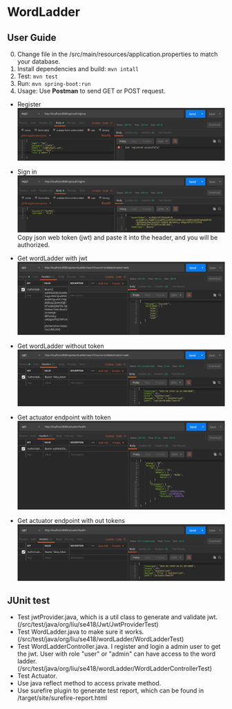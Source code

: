 # WordLadder

## User Guide

0. Change file in the /src/main/resources/application.properties to match your database.
1. Install dependencies and build: ```mvn intall```
2. Test: ```mvn test```
3. Run: ```mvn spring-boot:run```
4. Usage: Use **Postman** to send GET or POST request. 

* Register
![](./images_for_readme/signup.png)

* Sign in
![](./images_for_readme/signin.png)
Copy json web token (jwt) and paste it into the header, and you will be authorized. 

* Get wordLadder with jwt
![](./images_for_readme/getWithToken.png)

* Get wordLadder without token
![](./images_for_readme/getWithoutToken.png)

* Get actuator endpoint with token
![](./images_for_readme/getActuatorWithToken.png)

* Get actuator endpoint with out tokens
![](./images_for_readme/getActuatorWithoutToken.png)


## JUnit test
* Test jwtProvider.java, which is a util class to generate and validate jwt.(/src/test/java/org/liu/se418/Jwt/JwtProviderTest)
* Test WordLadder.java to make sure it works. (/src/test/java/org/liu/se418/wordLadder/WordLadderTest)
* Test WordLadderController.java. I register and login a admin user to get the jwt. User with role "user" or "admin" can have access to the word ladder.
(/src/test/java/org/liu/se418/wordLadder/WordLadderControllerTest)
* Test Actuator.
* Use java reflect method to access private method.
* Use surefire plugin to generate test report, which can be found  in /target/site/surefire-report.html


